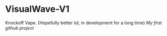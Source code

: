 # VisualWave-V1
Knockoff Vape. (Hopefully better lol, in development for a long time) *My first github project*
